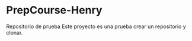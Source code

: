 # PrepCourse-Henry
Repositorio de prueba
Este proyecto es una prueba crear un repositorio y clonar.
